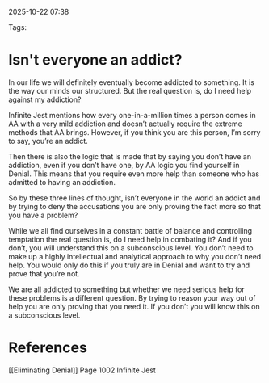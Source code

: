 2025-10-22 07:38

Tags:
# Isn't everyone an addict?

In our life we will definitely eventually become addicted to something. It is the way our minds our structured. But the real question is, do I need help against my addiction? 

Infinite Jest mentions how every one-in-a-million times a person comes in AA with a very mild addiction and doesn’t actually require the extreme methods that AA brings. However, if you think you are this person, I’m sorry to say, you’re an addict. 

Then there is also the logic that is made that by saying you don’t have an addiction, even if you don’t have one, by AA logic you find yourself in Denial. This means that you require even more help than someone who has admitted to having an addiction. 

So by these three lines of thought, isn’t everyone in the world an addict and by trying to deny the accusations you are only proving the fact more so that you have a problem?

While we all find ourselves in a constant battle of balance and controlling temptation the real question is, do I need help in combating it? And if you don’t, you will understand this on a subconscious level. You don’t need to make up a highly intellectual and analytical approach to why you don’t need help. You would only do this if you truly are in Denial and want to try and prove that you’re not.

We are all addicted to something but whether we need serious help for these problems is a different question. By trying to reason your way out of help you are only proving that you need it. If you don’t you will know this on a subconscious level.

# References
[[Eliminating Denial]]
Page 1002 Infinite Jest